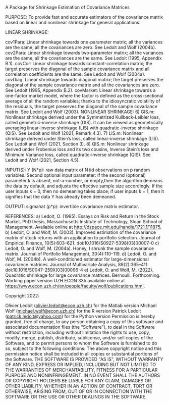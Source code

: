 A Package for Shrinkage Estimation of Covariance Matrices

PURPOSE: To provide fast and accurate estimators of the covariance matrix based on linear and nonlinear shrinkage for general applications.

LINEAR SHRINKAGE:

cov1Para: Linear shrinkage towards one-parameter matrix; all the variances are the same, all the covariances are zero. See Ledoit and Wolf (2004b).
cov2Para: Linear shrinkage towards two-parameter matrix; all the variances are the same, all the covariances are the same. See Ledoit (1995, Appendix B.1).
covCor: Linear shrinkage towards constant-correlation matrix; the target preserves the diagonal of the sample covariance matrix and all correlation coefficients are the same. See Ledoit and Wolf (2004a).
covDiag: Linear shrinkage towards diagonal matrix; the target preserves the diagonal of the sample covariance matrix and all the covariances are zero. See Ledoit (1995, Appendix B.2).
covMarket: Linear shrinkage towards a one-factor market model, where the factor is defined as the cross-sectional average of all the random variables; thanks to the idiosyncratic volatility of the residuals, the target preserves the diagonal of the sample covariance matrix. See Ledoit and Wolf (2003).
NONLINEAR SHRINKAGE: 6) GIS.m: Nonlinear shrinkage derived under the Symmetrized Kullback-Leibler loss, called geometric-inverse shrinkage (GIS). It can be viewed as geometrically averaging linear-inverse shrinkage (LIS) with quadratic-inverse shrinkage (QIS). See Ledoit and Wolf (2021, Remark 4.3). 7) LIS.m: Nonlinear shrinkage derived under Stein’s loss, called linear-inverse shrinkage (LIS). See Ledoit and Wolf (2021, Section 3). 8) QIS.m: Nonlinear shrinkage derived under Frobenius loss and its two cousins, Inverse Stein’s loss and Minimum Variance loss, called quadratic-inverse shrinkage (QIS). See Ledoit and Wolf (2021, Section 4.5).

INPUT(S): Y (N*p): raw data matrix of N iid observations on p random variables. Second optional input parameter: If the second (optional) parameter k is absent, not-a-number, or empty,then the algorithm demeans the data by default, and adjusts the effective sample size accordingly. If the user inputs k = 0, then no demeaning takes place; if user inputs k = 1, then it signifies that the data Y has already been demeaned.

OUTPUT: sigmahat (p*p): invertible covariance matrix estimator.

REFERENCES: a) Ledoit, O. (1995). Essays on Risk and Return in the Stock Market. PhD thesis, Massachusetts Institute of Technology, Sloan School of Management. Available online at http://dspace.mit.edu/handle/1721.1/11875. b) Ledoit, O. and Wolf, M. (2003). Improved estimation of the covariance matrix of stock returns with an application to portfolio selection. Journal of Empirical Finance, 10(5):603–621. doi:10.1016/S0927-5398(03)00007-0 c) Ledoit, O. and Wolf, M. (2004a). Honey, I shrunk the sample covariance matrix. Journal of Portfolio Management, 30(4):110–119. d) Ledoit, O. and Wolf, M. (2004b). A well-conditioned estimator for large-dimensional covariance matrices. Journal of Multivariate Analysis, 88(2):365–411. doi:10.1016/S0047-259X(03)00096-4 e) Ledoit, O. and Wolf, M. (2022). Quadratic shrinkage for large covariance matrices. Bernoulli. Forthcoming. Working paper version UZH ECON 335 available online at https://www.econ.uzh.ch/en/people/faculty/wolf/publications.html.

Copyright 2022:

Olivier Ledoit (olivier.ledoit@econ.uzh.ch) for the Matlab version
Michael Wolf (michael.wolf@econ.uzh.ch) for the R version
Patrick Ledoit (patrick.ledoit@yahoo.com) for the Python version Permission is hereby granted, free of charge, to any person obtaining a copy of this software and associated documentation files (the "Software"), to deal in the Software without restriction, including without limitation the rights to use, copy, modify, merge, publish, distribute, sublicense, and/or sell copies of the Software, and to permit persons to whom the Software is furnished to do so, subject to the following conditions: The above copyright notice and this permission notice shall be included in all copies or substantial portions of the Software. THE SOFTWARE IS PROVIDED "AS IS", WITHOUT WARRANTY OF ANY KIND, EXPRESS OR IMPLIED, INCLUDING BUT NOT LIMITED TO THE WARRANTIES OF MERCHANTABILITY, FITNESS FOR A PARTICULAR PURPOSE AND NONINFRINGEMENT. IN NO EVENT SHALL THE AUTHORS OR COPYRIGHT HOLDERS BE LIABLE FOR ANY CLAIM, DAMAGES OR OTHER LIABILITY, WHETHER IN AN ACTION OF CONTRACT, TORT OR OTHERWISE, ARISING FROM, OUT OF OR IN CONNECTION WITH THE SOFTWARE OR THE USE OR OTHER DEALINGS IN THE SOFTWARE.
